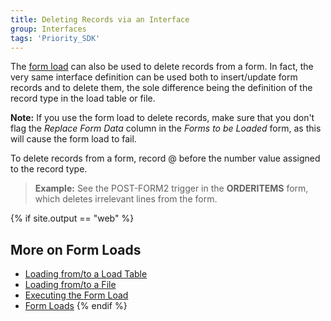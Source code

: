 ```yaml
---
title: Deleting Records via an Interface
group: Interfaces
tags: 'Priority_SDK'
---
```


The [form load](Form-Loads ) can also be used to delete
records from a form. In fact, the very same interface definition can be
used both to insert/update form records and to delete them, the sole
difference being the definition of the record type in the load table or
file.

**Note:** If you use the form load to delete records, make sure that you
don't flag the *Replace Form Data* column in the *Forms to be Loaded*
form, as this will cause the form load to fail.


To delete records from a form, record @ before the number value assigned
to the record type.

> **Example:** See the POST-FORM2 trigger in the **ORDERITEMS** form,
> which deletes irrelevant lines from the form.

{% if site.output == "web" %}
## More on Form Loads 

-   [Loading from/to a Load
    Table](Loading-from-Load-Table )
-   [Loading from/to a File](Loading-from-File )
-   [Executing the Form Load](Execute-FormLoads )
-   [Form Loads](Form-Loads )
{% endif %}